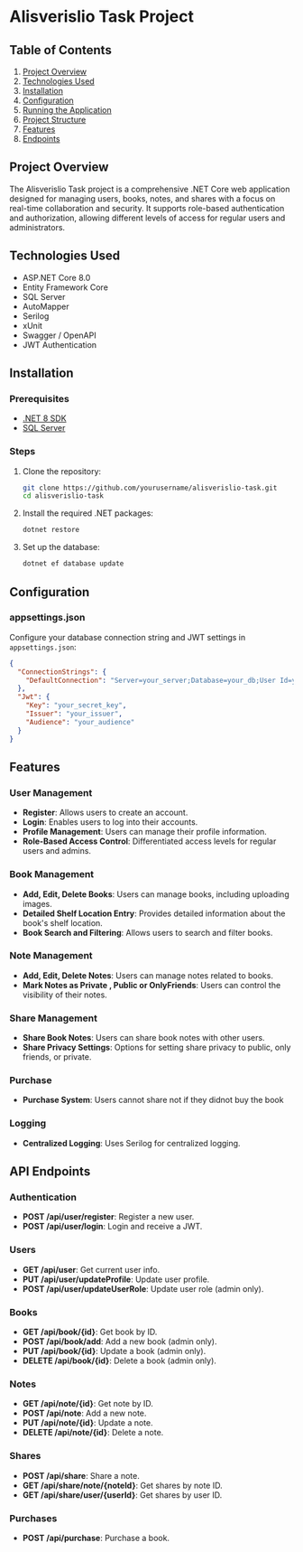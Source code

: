 # Alisverislio Task Project

## Table of Contents
1. [Project Overview](#project-overview)
2. [Technologies Used](#technologies-used)
3. [Installation](#installation)
4. [Configuration](#configuration)
5. [Running the Application](#running-the-application)
6. [Project Structure](#project-structure)
7. [Features](#features)
8. [Endpoints](#endpoints)


## Project Overview
The Alisverislio Task project is a comprehensive .NET Core web application designed for managing users, books, notes, and shares with a focus on real-time collaboration and security. It supports role-based authentication and authorization, allowing different levels of access for regular users and administrators.

## Technologies Used
- ASP.NET Core 8.0
- Entity Framework Core
- SQL Server
- AutoMapper
- Serilog
- xUnit
- Swagger / OpenAPI
- JWT Authentication

## Installation
### Prerequisites
- [.NET 8 SDK](https://dotnet.microsoft.com/download/dotnet/8.0)
- [SQL Server](https://www.microsoft.com/en-us/sql-server/sql-server-downloads)


### Steps
1. Clone the repository:
    ```sh
    git clone https://github.com/yourusername/alisverislio-task.git
    cd alisverislio-task
    ```

2. Install the required .NET packages:
    ```sh
    dotnet restore
    ```

3. Set up the database:
    ```sh
    dotnet ef database update
    ```

## Configuration
### appsettings.json
Configure your database connection string and JWT settings in `appsettings.json`:
```json
{
  "ConnectionStrings": {
    "DefaultConnection": "Server=your_server;Database=your_db;User Id=your_user;Password=your_password;"
  },
  "Jwt": {
    "Key": "your_secret_key",
    "Issuer": "your_issuer",
    "Audience": "your_audience"
  }
}
```

## Features

### User Management
- **Register**: Allows users to create an account.
- **Login**: Enables users to log into their accounts.
- **Profile Management**: Users can manage their profile information.
- **Role-Based Access Control**: Differentiated access levels for regular users and admins.

### Book Management
- **Add, Edit, Delete Books**: Users can manage books, including uploading images.
- **Detailed Shelf Location Entry**: Provides detailed information about the book's shelf location.
- **Book Search and Filtering**: Allows users to search and filter books.

### Note Management
- **Add, Edit, Delete Notes**: Users can manage notes related to books.
- **Mark Notes as Private , Public or OnlyFriends**: Users can control the visibility of their notes.

### Share Management
- **Share Book Notes**: Users can share book notes with other users.
- **Share Privacy Settings**: Options for setting share privacy to public, only friends, or private.

### Purchase
- **Purchase System**: Users cannot share not if they didnot buy the book

### Logging
- **Centralized Logging**: Uses Serilog for centralized logging.


## API Endpoints

### Authentication
- **POST /api/user/register**: Register a new user.
- **POST /api/user/login**: Login and receive a JWT.

### Users
- **GET /api/user**: Get current user info.
- **PUT /api/user/updateProfile**: Update user profile.
- **POST /api/user/updateUserRole**: Update user role (admin only).

### Books
- **GET /api/book/{id}**: Get book by ID.
- **POST /api/book/add**: Add a new book (admin only).
- **PUT /api/book/{id}**: Update a book (admin only).
- **DELETE /api/book/{id}**: Delete a book (admin only).

### Notes
- **GET /api/note/{id}**: Get note by ID.
- **POST /api/note**: Add a new note.
- **PUT /api/note/{id}**: Update a note.
- **DELETE /api/note/{id}**: Delete a note.

### Shares
- **POST /api/share**: Share a note.
- **GET /api/share/note/{noteId}**: Get shares by note ID.
- **GET /api/share/user/{userId}**: Get shares by user ID.

### Purchases
- **POST /api/purchase**: Purchase a book.


